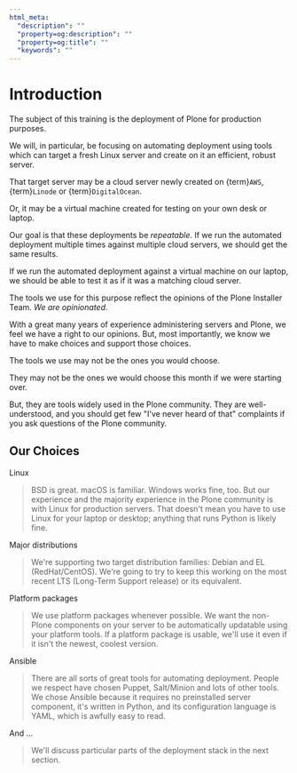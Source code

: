 ```yaml
---
html_meta:
  "description": ""
  "property=og:description": ""
  "property=og:title": ""
  "keywords": ""
---
```


# Introduction

The subject of this training is the deployment of Plone for production purposes.

We will, in particular, be focusing on automating deployment using tools which can target
a fresh Linux server and create on it an efficient, robust server.

That target server may be a cloud server newly created on {term}`AWS`, {term}`Linode` or {term}`DigitalOcean`.

Or, it may be a virtual machine created for testing on your own desk or laptop.

Our goal is that these deployments be *repeatable*.
If we run the automated deployment multiple times against multiple cloud servers, we should get the same results.

If we run the automated deployment against a virtual machine on our laptop, we should be able to test it as if it was a matching cloud server.

The tools we use for this purpose reflect the opinions of the Plone Installer Team.
*We are opinionated*.

With a great many years of experience administering servers and Plone, we feel we have a right to our opinions.
But, most importantly, we know we have to make choices and support those choices.

The tools we use may not be the ones you would choose.

They may not be the ones we would choose this month if we were starting over.

But, they are tools widely used in the Plone community.
They are well-understood, and you should get few "I've never heard of that" complaints if you ask questions of the Plone community.

## Our Choices

Linux

> BSD is great.
> macOS is familiar.
> Windows works fine, too.
> But our experience and the majority experience in the Plone community is with Linux for production servers.
> That doesn't mean you have to use Linux for your laptop or desktop; anything that runs Python is likely fine.

Major distributions

> We're supporting two target distribution families: Debian and EL (RedHat/CentOS).
> We're going to try to keep this working on the most recent LTS (Long-Term Support release) or its equivalent.

Platform packages

> We use platform packages whenever possible.
> We want the non-Plone components on your server to be automatically updatable using your platform tools.
> If a platform package is usable, we'll use it even if it isn't the newest, coolest version.

Ansible

> There are all sorts of great tools for automating deployment.
> People we respect have chosen Puppet, Salt/Minion and lots of other tools.
> We chose Ansible because it requires no preinstalled server component, it's written in Python,
> and its configuration language is YAML, which is awfully easy to read.

And ...

> We'll discuss particular parts of the deployment stack in the next section.
